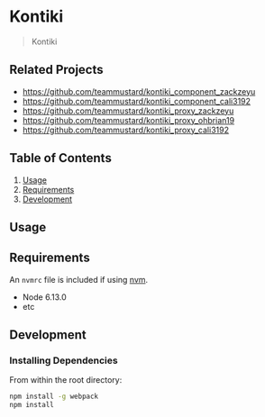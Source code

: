 # Kontiki

>  Kontiki

## Related Projects

- https://github.com/teammustard/kontiki_component_zackzeyu
- https://github.com/teammustard/kontiki_component_cali3192
- https://github.com/teammustard/kontiki_proxy_zackzeyu
- https://github.com/teammustard/kontiki_proxy_ohbrian19
- https://github.com/teammustard/kontiki_proxy_cali3192

## Table of Contents

1. [Usage](#Usage)
1. [Requirements](#requirements)
1. [Development](#development)

## Usage

> 

## Requirements

An `nvmrc` file is included if using [nvm](https://github.com/creationix/nvm).

- Node 6.13.0
- etc

## Development

### Installing Dependencies

From within the root directory:

```sh
npm install -g webpack
npm install
```

